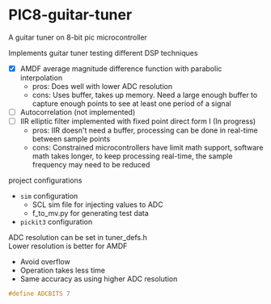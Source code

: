 # PIC8-guitar-tuner
A guitar tuner on 8-bit pic microcontroller

Implements guitar tuner testing different DSP techniques
- [x] AMDF average magnitude difference function with parabolic interpolation
  - pros: Does well with lower ADC resolution
  - cons: Uses buffer, takes up memory. Need a large enough buffer to capture enough points to see at least one period of a signal
- [ ] Autocorrelation (not implemented)
- [ ] IIR elliptic filter implemented with fixed point direct form I (In progress)
  - pros: IIR doesn't need a buffer, processing can be done in real-time between sample points
  - cons: Constrained microcontrollers have limit math support, software math takes longer, to keep processing real-time, the sample frequency may need to be reduced

project configurations  
- `sim` configuration  
  - SCL sim file for injecting values to ADC
  - f_to_mv.py for generating test data
- `pickit3` configuration  


ADC resolution can be set in tuner_defs.h  
Lower resolution is better for AMDF
- Avoid overflow
- Operation takes less time
- Same accuracy as using higher ADC resolution   

```c
#define ADCBITS 7
```

